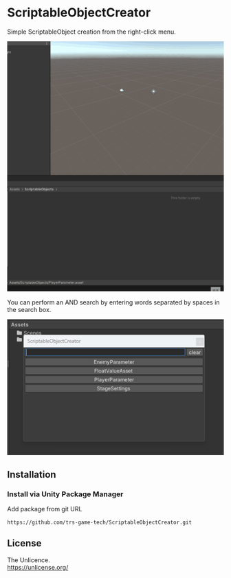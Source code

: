 # ScriptableObjectCreator

Simple ScriptableObject creation from the right-click menu.

![gif](https://github.com/trs-game-tech/ScriptableObjectCreator/blob/images/CreateSO.gif?raw=true)

You can perform an AND search by entering words separated by spaces in the search box.

![search_box](https://github.com/trs-game-tech/ScriptableObjectCreator/blob/images/CreateSO-Search.gif?raw=true)

## Installation

### Install via Unity Package Manager

Add package from git URL  
```
https://github.com/trs-game-tech/ScriptableObjectCreator.git
```

## License

The Unlicence.  
https://unlicense.org/
